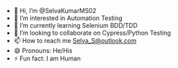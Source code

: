 - 👋 Hi, I’m @SelvaKumarMS02
- 👀 I’m interested in Automation Testing
- 🌱 I’m currently learning Selenium BDD/TDD
- 💞️ I’m looking to collaborate on Cypress/Python Testing
- 📫 How to reach me Selva_S@outlook.com
- 😄 Pronouns: He/His
- ⚡ Fun fact: I am Human

<!---
SelvaKumarMS02/SelvaKumarMS02 is a ✨ special ✨ repository because its `README.md` (this file) appears on your GitHub profile.
You can click the Preview link to take a look at your changes.
--->

